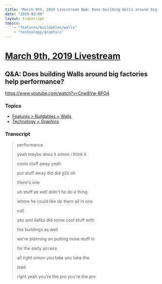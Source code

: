 ```yaml
---
title: "March 9th, 2019 Livestream Q&A: Does building Walls around big factories help performance?"
date: "2019-03-09"
layout: transcript
topics:
    - "features/buildables/walls"
    - "technology/graphics"
---
```

# [March 9th, 2019 Livestream](../2019-03-09.md)
## Q&A: Does building Walls around big factories help performance?
https://www.youtube.com/watch?v=Cnw8Vw-BFO4

### Topics
* [Features > Buildables > Walls](../topics/features/buildables/walls.md)
* [Technology > Graphics](../topics/technology/graphics.md)

### Transcript

> performance
> 
> yeah maybe does it simon i think it
> 
> cools stuff away yeah
> 
> put stuff away did did g2s oh
> 
> there's one
> 
> uh stuff as well didn't he do a thing
> 
> where he could like do them all in one
> 
> call
> 
> yes and kafka did some cool stuff with
> 
> the buildings as well
> 
> we're planning on putting more stuff in
> 
> for the early access
> 
> all right simon you take you take the
> 
> lead
> 
> right yeah you're the pro you're the pro
> 

